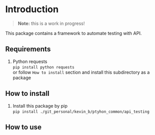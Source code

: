 # Introduction
> **Note:** this is a work in progress!
 
This package contains a framework to automate testing with API.

## Requirements
1. Python requests  
`pip install python requests`  
or follow `How to install` section
and install this subdirectory as a package

## <wip> How to install
1. Install this package by pip  
`pip install ./git_personal/kevin_b/ptyhon_common/api_testing`
## <wip> How to use